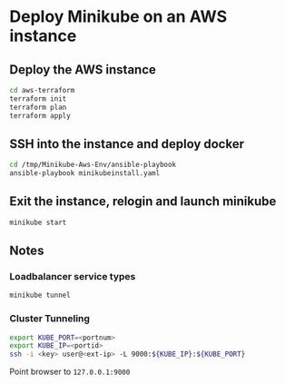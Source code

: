 # Deploy Minikube on an AWS instance


## Deploy the AWS instance

```bash
cd aws-terraform
terraform init
terraform plan 
terraform apply
```

## SSH into the instance and deploy docker

```bash
cd /tmp/Minikube-Aws-Env/ansible-playbook
ansible-playbook minikubeinstall.yaml
```

## Exit the instance, relogin and launch minikube

```bash
minikube start
```

## Notes

### Loadbalancer service types

```bash
minikube tunnel
```

### Cluster Tunneling

```bash
export KUBE_PORT=<portnum>
export KUBE_IP=<portid>
ssh -i <key> user@<ext-ip> -L 9000:${KUBE_IP}:${KUBE_PORT}

```

Point browser to `127.0.0.1:9000`
